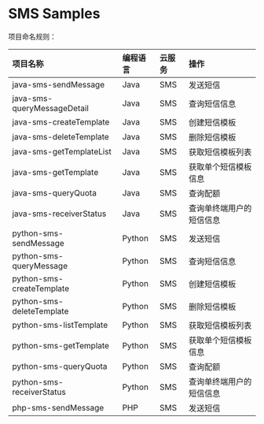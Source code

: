 # SMS Samples

项目命名规则：

| 项目名称 | 编程语言 | 云服务 | 操作 |
| :-- | :-- | :-- | :-- |
| java-sms-sendMessage | Java | SMS | 发送短信 |
| java-sms-queryMessageDetail | Java | SMS | 查询短信信息 |
| java-sms-createTemplate | Java | SMS | 创建短信模板 |
| java-sms-deleteTemplate | Java | SMS | 删除短信模板 |
| java-sms-getTemplateList | Java | SMS | 获取短信模板列表 |
| java-sms-getTemplate | Java | SMS | 获取单个短信模板信息 |
| java-sms-queryQuota | Java | SMS | 查询配额 |
| java-sms-receiverStatus | Java | SMS | 查询单终端用户的短信信息 |
| python-sms-sendMessage | Python | SMS | 发送短信 |
| python-sms-queryMessage | Python | SMS | 查询短信信息 |
| python-sms-createTemplate | Python | SMS | 创建短信模板 |
| python-sms-deleteTemplate | Python | SMS | 删除短信模板 |
| python-sms-listTemplate | Python | SMS | 获取短信模板列表 |
| python-sms-getTemplate | Python | SMS | 获取单个短信模板信息 |
| python-sms-queryQuota | Python | SMS | 查询配额 |
| python-sms-receiverStatus | Python | SMS | 查询单终端用户的短信信息 |
| php-sms-sendMessage | PHP | SMS | 发送短信 |